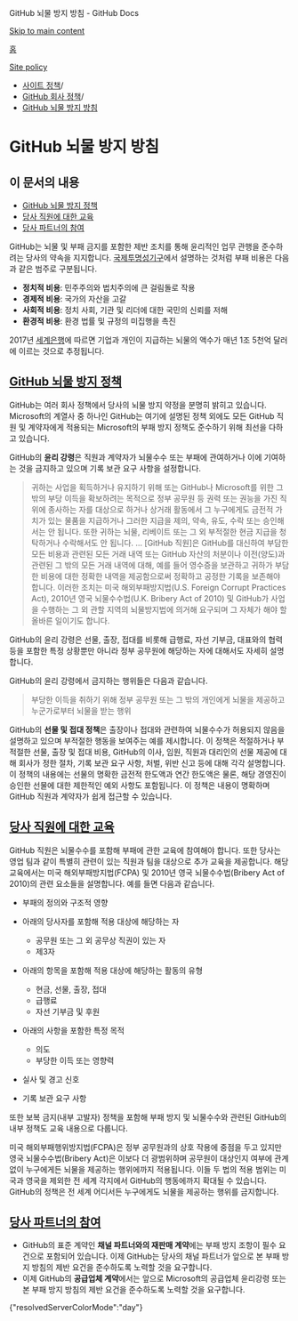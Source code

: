 GitHub 뇌물 방지 방침 - GitHub Docs

[Skip to main content](#main-content)

[홈](/ko)

[Site policy](/ko/site-policy)

* [사이트 정책](/ko/site-policy)/
* [GitHub 회사 정책](/ko/site-policy/github-company-policies)/
* [GitHub 뇌물 방지 방침](/ko/site-policy/github-company-policies/github-anti-bribery-statement)

GitHub 뇌물 방지 방침
==========

이 문서의 내용
----------

* [GitHub 뇌물 방지 정책](#github-policies-prohibiting-bribery)
* [당사 직원에 대한 교육](#training-for-our-employees)
* [당사 파트너의 참여](#engaging-our-partners)

GitHub는 뇌물 및 부패 금지를 포함한 제반 조치를 통해 윤리적인 업무 관행을 준수하려는 당사의 약속을 지지합니다. [국제투명성기구](https://www.transparency.org/what-is-corruption#costs-of-corruption)에서 설명하는 것처럼 부패 비용은 다음과 같은 범주로 구분됩니다.

* **정치적 비용**: 민주주의와 법치주의에 큰 걸림돌로 작용
* **경제적 비용**: 국가의 자산을 고갈
* **사회적 비용**: 정치 사회, 기관 및 리더에 대한 국민의 신뢰를 저해
* **환경적 비용**: 환경 법률 및 규정의 미집행을 촉진

2017년 [세계은행](https://www.worldbank.org/en/topic/governance/brief/anti-corruption)에 따르면 기업과 개인이 지급하는 뇌물의 액수가 매년 1조 5천억 달러에 이르는 것으로 추정됩니다.

[GitHub 뇌물 방지 정책](#github-policies-prohibiting-bribery)
----------

GitHub는 여러 회사 정책에서 당사의 뇌물 방지 약정을 분명히 밝히고 있습니다. Microsoft의 계열사 중 하나인 GitHub는 여기에 설명된 정책 외에도 모든 GitHub 직원 및 계약자에게 적용되는 Microsoft의 부패 방지 정책도 준수하기 위해 최선을 다하고 있습니다.

GitHub의 **윤리 강령**은 직원과 계약자가 뇌물수수 또는 부패에 관여하거나 이에 기여하는 것을 금지하고 있으며 기록 보관 요구 사항을 설정합니다.

>
>
> 귀하는 사업을 획득하거나 유지하기 위해 또는 GitHub나 Microsoft를 위한 그 밖의 부당 이득을 확보하려는 목적으로 정부 공무원 등 권력 또는 권능을 가진 직위에 종사하는 자를 대상으로 하거나 상거래 활동에서 그 누구에게도 금전적 가치가 있는 물품을 지급하거나 그러한 지급을 제의, 약속, 유도, 수락 또는 승인해서는 안 됩니다. 또한 귀하는 뇌물, 리베이트 또는 그 외 부적절한 현금 지급을 청탁하거나 수락해서도 안 됩니다. … [GitHub 직원]은 GitHub를 대신하여 부담한 모든 비용과 관련된 모든 거래 내역 또는 GitHub 자산의 처분이나 이전(양도)과 관련된 그 밖의 모든 거래 내역에 대해, 예를 들어 영수증을 보관하고 귀하가 부담한 비용에 대한 정확한 내역을 제공함으로써 정확하고 공정한 기록을 보존해야 합니다. 이러한 조치는 미국 해외부패방지법(U.S. Foreign Corrupt Practices Act), 2010년 영국 뇌물수수법(U.K. Bribery Act of 2010) 및 GitHub가 사업을 수행하는 그 외 관할 지역의 뇌물방지법에 의거해 요구되며 그 자체가 해야 할 올바른 일이기도 합니다.
>
>

GitHub의 윤리 강령은 선물, 출장, 접대를 비롯해 급행료, 자선 기부금, 대표와의 협력 등을 포함한 특정 상황뿐만 아니라 정부 공무원에 해당하는 자에 대해서도 자세히 설명합니다.

GitHub의 윤리 강령에서 금지하는 행위들은 다음과 같습니다.

>
>
> 부당한 이득을 취하기 위해 정부 공무원 또는 그 밖의 개인에게 뇌물을 제공하고 누군가로부터 뇌물을 받는 행위
>
>

GitHub의 **선물 및 접대 정책**은 출장이나 접대와 관련하여 뇌물수수가 허용되지 않음을 설명하고 있으며 부적절한 행동을 보여주는 예를 제시합니다. 이 정책은 적절하거나 부적절한 선물, 출장 및 접대 비용, GitHub의 이사, 임원, 직원과 대리인의 선물 제공에 대해 회사가 정한 절차, 기록 보관 요구 사항, 처벌, 위반 신고 등에 대해 각각 설명합니다. 이 정책의 내용에는 선물의 명확한 금전적 한도액과 연간 한도액은 물론, 해당 경영진이 승인한 선물에 대한 제한적인 예외 사항도 포함됩니다. 이 정책은 내용이 명확하며 GitHub 직원과 계약자가 쉽게 접근할 수 있습니다.

[당사 직원에 대한 교육](#training-for-our-employees)
----------

GitHub 직원은 뇌물수수를 포함해 부패에 관한 교육에 참여해야 합니다. 또한 당사는 영업 팀과 같이 특별히 관련이 있는 직원과 팀을 대상으로 추가 교육을 제공합니다. 해당 교육에서는 미국 해외부패방지법(FCPA) 및 2010년 영국 뇌물수수법(Bribery Act of 2010)의 관련 요소들을 설명합니다. 예를 들면 다음과 같습니다.

* 부패의 정의와 구조적 영향
* 아래의 당사자를 포함해 적용 대상에 해당하는 자
  * 공무원 또는 그 외 공무상 직권이 있는 자
  * 제3자

* 아래의 항목을 포함해 적용 대상에 해당하는 활동의 유형
  * 현금, 선물, 출장, 접대
  * 급행료
  * 자선 기부금 및 후원

* 아래의 사항을 포함한 특정 목적
  * 의도
  * 부당한 이득 또는 영향력

* 실사 및 경고 신호
* 기록 보관 요구 사항

또한 보복 금지(내부 고발자) 정책을 포함해 부패 방지 및 뇌물수수와 관련된 GitHub의 내부 정책도 교육 내용으로 다룹니다.

미국 해외부패행위방지법(FCPA)은 정부 공무원과의 상호 작용에 중점을 두고 있지만 영국 뇌물수수법(Bribery Act)은 이보다 더 광범위하며 공무원이 대상인지 여부에 관계없이 누구에게든 뇌물을 제공하는 행위에까지 적용됩니다. 이들 두 법의 적용 범위는 미국과 영국을 제외한 전 세계 각지에서 GitHub의 행동에까지 확대될 수 있습니다. GitHub의 정책은 전 세계 어디서든 누구에게도 뇌물을 제공하는 행위를 금지합니다.

[당사 파트너의 참여](#engaging-our-partners)
----------

* GitHub의 표준 계약인 **채널 파트너와의 재판매 계약**에는 부패 방지 조항이 필수 요건으로 포함되어 있습니다. 이제 GitHub는 당사의 채널 파트너가 앞으로 본 부패 방지 방침의 제반 요건을 준수하도록 노력할 것을 요구합니다.
* 이제 GitHub의 **공급업체 계약**에서는 앞으로 Microsoft의 공급업체 윤리강령 또는 본 부패 방지 방침의 제반 요건을 준수하도록 노력할 것을 요구합니다.

{"resolvedServerColorMode":"day"}
